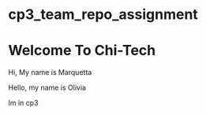 cp3_team_repo_assignment
========================
<h1> Welcome To Chi-Tech </h1>
<p> Hi, My name is Marquetta </p>
<p>Hello, my name is Olivia</p>
<p>Im in cp3</p>
